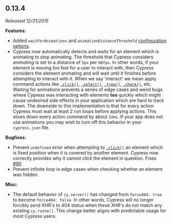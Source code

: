 ## 0.13.4

_Released 12/31/2015_

**Features:**

- Added `waitForAnimations` and `animationDistanceThreshold`
  [configuration options](/guides/references/configuration#Animations).
- Cypress now automatically detects and waits for an element which is animating
  to stop animating. The threshold that Cypress considers _animating_ is set to
  a distance of `5px` per `60fps`. In other words, if your element is moving too
  fast for a user to interact with, then Cypress considers the element animating
  and will wait until it finishes before attempting to interact with it. When we
  say 'interact' we mean apply command actions like
  [`.click()`](/api/commands/click), [`.select()`](/api/commands/select),
  [`.type()`](/api/commands/type), [`.check()`](/api/commands/check), etc.
  Waiting for animations prevents a series of edge cases and weird bugs where
  Cypress was interacting with elements **too** quickly which might cause
  undesired side effects in your application which are hard to track down. The
  downside to this implementation is that for every action Cypress must wait at
  least 2 run loops before applying actions. This slows down every action
  command by about `32ms`. If your app does not use animations you may wish to
  turn off this behavior in your `cypress.json` file.

**Bugfixes:**

- Prevent `undefined` error when attempting to [`.click()`](/api/commands/click)
  an element which is fixed position when it is covered by another element.
  Cypress now correctly provides why it cannot click the element in question.
  Fixes [#90](https://github.com/cypress-io/cypress/issues/90).
- Prevent infinite loop in edge cases when checking whether an element was
  hidden.

**Misc:**

- The default behavior of `cy.server()` has changed from `force404: true` to
  become `force404: false`. In other words, Cypress will no longer forcibly send
  XHR's to 404 status when these XHR's do not match any existing `cy.route()`.
  This change better aligns with predictable usage for most Cypress users.
